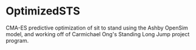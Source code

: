 # OptimizedSTS
CMA-ES predictive optimization of sit to stand using the Ashby OpenSim model, and working off of Carmichael Ong's Standing Long Jump project program.
